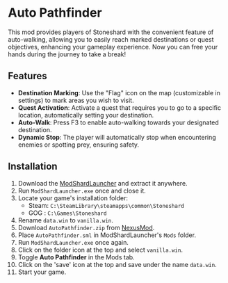 # Auto Pathfinder

This mod provides players of Stoneshard with the convenient feature of auto-walking, allowing you to easily reach marked destinations or quest objectives, enhancing your gameplay experience. Now you can free your hands during the journey to take a break!

## Features

- **Destination Marking**: Use the "Flag" icon on the map (customizable in settings) to mark areas you wish to visit.
- **Quest Activation**: Activate a quest that requires you to go to a specific location, automatically setting your destination.
- **Auto-Walk**: Press F3 to enable auto-walking towards your designated destination.
- **Dynamic Stop**: The player will automatically stop when encountering enemies or spotting prey, ensuring safety.

## Installation

1. Download the [ModShardLauncher](https://github.com/ModShardTeam/ModShardLauncher) and extract it anywhere.
2. Run `ModShardLauncher.exe` once and close it.
3. Locate your game's installation folder:
   * Steam: `C:\SteamLibrary\steamapps\common\Stoneshard`
   * GOG : `C:\Games\Stoneshard`
4. Rename `data.win` to `vanilla.win`.
5. Download `AutoPathfinder.zip` from [NexusMod](https://www.nexusmods.com/stoneshard/mods/34).
6. Place `AutoPathfinder.sml` in ModShardLauncher's `Mods` folder.
7. Run `ModShardLauncher.exe` once again.
8. Click on the folder icon at the top and select `vanilla.win`.
9. Toggle **Auto Pathfinder** in the Mods tab.
10. Click on the 'save' icon at the top and save under the name `data.win`.
11. Start your game.